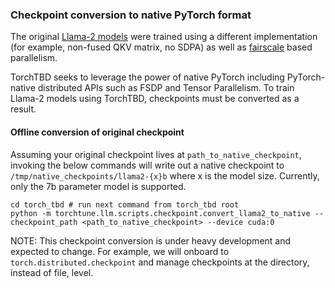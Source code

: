 ### Checkpoint conversion to native PyTorch format

The original [Llama-2 models](https://github.com/facebookresearch/llama/blob/main/llama/model.py#L413) were trained using a different implementation (for example, non-fused QKV matrix, no SDPA) as well as [fairscale](https://github.com/facebookresearch/fairscale) based
parallelism.

TorchTBD seeks to leverage the power of native PyTorch including PyTorch-native distributed APIs such as FSDP and Tensor Parallelism. To train Llama-2 models using TorchTBD, checkpoints must be
converted as a result.


#### Offline conversion of original checkpoint

Assuming your original checkpoint lives at `path_to_native_checkpoint`, invoking the below commands will write out a native checkpoint to
`/tmp/native_checkpoints/llama2-{x}b` where x is the model size. Currently, only the 7b parameter model is supported.

```
cd torch_tbd # run next command from torch_tbd root
python -m torchtune.llm.scripts.checkpoint.convert_llama2_to_native --checkpoint_path <path_to_native_checkpoint> --device cuda:0
```

NOTE: This checkpoint conversion is under heavy development and expected to change. For example, we will onboard to `torch.distributed.checkpoint` and manage checkpoints at the directory, instead of
file, level.
